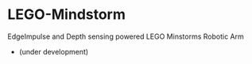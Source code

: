 # LEGO-Mindstorm
EdgeImpulse and Depth sensing powered LEGO Minstorms Robotic Arm

- (under development)

